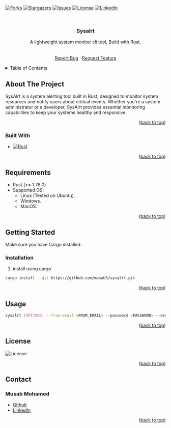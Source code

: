 <!-- Improved compatibility of back to top link: See: https://github.com/othneildrew/Best-README-Template/pull/73 -->
<a name="readme-top"></a>
<!--
*** Thanks for checking out the Best-README-Template. If you have a suggestion
*** that would make this better, please fork the repo and create a pull request
*** or simply open an issue with the tag "enhancement".
*** Don't forget to give the project a star!
*** Thanks again! Now go create something AMAZING! :D
-->



<!-- PROJECT SHIELDS -->
<!--
*** I'm using markdown "reference style" links for readability.
*** Reference links are enclosed in brackets [ ] instead of parentheses ( ).
*** See the bottom of this document for the declaration of the reference variables
*** for contributors-url, forks-url, etc. This is an optional, concise syntax you may use.
*** https://www.markdownguide.org/basic-syntax/#reference-style-links
-->
<!-- [![Contributors][contributors-shield]][contributors-url] -->
[![Forks][forks-shield]][forks-url]
[![Stargazers][stars-shield]][stars-url]
[![Issues][issues-shield]][issues-url]
[![License][license-shield]][license-url]
[![LinkedIn][linkedin-shield]][linkedin-url]


<!-- PROJECT LOGO -->
<br />
<div align="center">
  <!-- <a href="https://github.com/othneildrew/Best-README-Template">
    <img src="images/logo.png" alt="Logo" width="80" height="80">
  </a> -->

  <h3 align="center">Sysalrt</h3>

  <p align="center">
    A lightweight system monitor cli tool, Build with Rust.
    <br />
    <!-- <a href="https://github.com/othneildrew/Best-README-Template"><strong>Explore the docs »</strong></a> -->
    <br />
    <br />
    <!-- <a href="https://github.com/othneildrew/Best-README-Template">View Demo</a>
    · -->
    <a href="https://github.com/mosab3/sysalrt/issues/new">Report Bug</a>
    ·
    <a href="https://github.com/mosab3/sysalrt/issues/new">Request Feature</a>
  </p>
</div>



<!-- TABLE OF CONTENTS -->
<details>
  <summary>Table of Contents</summary>
  <ol>
    <li>
      <a href="#about-the-project">About The Project</a>
      <ul>
        <li><a href="#built-with">Built With</a></li>
      </ul>
    </li>
    <li>
      <a href="#getting-started">Getting Started</a>
      <ul>
        <!-- <li><a href="#prerequisites">Prerequisites</a></li> -->
        <li><a href="#installation">Installation</a></li>
      </ul>
    </li>
    <li><a href="#usage">Usage</a></li>
    <!-- <li><a href="#roadmap">Roadmap</a></li> -->
    <!-- <li><a href="#contributing">Contributing</a></li> -->
    <li><a href="#license">License</a></li>
    <li><a href="#contact">Contact</a></li>
    <!-- <li><a href="#acknowledgments">Acknowledgments</a></li> -->
  </ol>
</details>



<!-- ABOUT THE PROJECT -->
## About The Project

<!-- [![Product Name Screen Shot][product-screenshot]](https://example.com) -->

SysAlrt is a system alerting tool built in Rust, designed to monitor system resources and notify users about critical events. Whether you're a system administrator or a developer, SysAlrt provides essential monitoring capabilities to keep your systems healthy and responsive.

<p align="right">(<a href="#readme-top">back to top</a>)</p>



### Built With

* [![Rust][Rust]][Rust-url]
<!-- * [![Next][Next.js]][Next-url]
* [![React][React.js]][React-url]
* [![Vue][Vue.js]][Vue-url]
* [![Angular][Angular.io]][Angular-url]
* [![Svelte][Svelte.dev]][Svelte-url]
* [![Laravel][Laravel.com]][Laravel-url]
* [![Bootstrap][Bootstrap.com]][Bootstrap-url]
* [![JQuery][JQuery.com]][JQuery-url] -->

<p align="right">(<a href="#readme-top">back to top</a>)</p>

## Requirements

- Rust (>= 1.76.0)
- Supported OS:
    - Linux (Tested on Ubuntu).
    - Windows.
    - MacOS.

<p align="right">(<a href="#readme-top">back to top</a>)</p>

<!-- GETTING STARTED -->
## Getting Started

Make sure you have Cargo installed.

### Installation

1. install using cargo
  ```sh
  cargo install --git https://github.com/mosab3/sysalrt.git
  ```
<p align="right">(<a href="#readme-top">back to top</a>)</p>



<!-- USAGE EXAMPLES -->
## Usage

```sh
sysalrt [OPTIONS] --from-email <FROM_EMAIL> --password <PASSWORD> --server <SERVER> --to-email <TO_EMAIL> --threshold <THRESHOLD> <NAME>
```

<p align="right">(<a href="#readme-top">back to top</a>)</p>



<!-- ROADMAP
## Roadmap

- [x] Add Changelog
- [x] Add back to top links
- [ ] Add Additional Templates w/ Examples
- [ ] Add "components" document to easily copy & paste sections of the readme
- [ ] Multi-language Support
    - [ ] Chinese
    - [ ] Spanish

See the [open issues](https://github.com/othneildrew/Best-README-Template/issues) for a full list of proposed features (and known issues).

<p align="right">(<a href="#readme-top">back to top</a>)</p>

 -->

<!-- CONTRIBUTING -->

<!-- LICENSE -->
## License

![License][license-shield]

<p align="right">(<a href="#readme-top">back to top</a>)</p>



<!-- CONTACT -->
## Contact

### Musab Mohamed

- [Github](https://github.com/mosab3)
- [LinkedIn](https://www.linkedin.com/in/musabahmed/)

<p align="right">(<a href="#readme-top">back to top</a>)</p>



<!-- ACKNOWLEDGMENTS -->
<!-- ## Acknowledgments

Use this space to list resources you find helpful and would like to give credit to. I've included a few of my favorites to kick things off!

* [Choose an Open Source License](https://choosealicense.com)
* [GitHub Emoji Cheat Sheet](https://www.webpagefx.com/tools/emoji-cheat-sheet)
* [Malven's Flexbox Cheatsheet](https://flexbox.malven.co/)
* [Malven's Grid Cheatsheet](https://grid.malven.co/)
* [Img Shields](https://shields.io)
* [GitHub Pages](https://pages.github.com)
* [Font Awesome](https://fontawesome.com)
* [React Icons](https://react-icons.github.io/react-icons/search)

<p align="right">(<a href="#readme-top">back to top</a>)</p> -->



<!-- MARKDOWN LINKS & IMAGES -->
<!-- https://www.markdownguide.org/basic-syntax/#reference-style-links -->
[contributors-shield]: https://img.shields.io/github/contributors/mosab3/sysalrt.svg?style=flat-square
[contributors-url]: https://github.com/mosab3/sysalrt/graphs/contributors
[forks-shield]: https://img.shields.io/github/forks/mosab3/sysalrt?style=flat-square
[forks-url]: https://github.com/mosab3/sysalrt/network/members
[stars-shield]: https://img.shields.io/github/stars/mosab3/sysalrt.svg?style=flat-square
[stars-url]: https://github.com/mosab3/sysalrt/stargazers
[issues-shield]: https://img.shields.io/github/issues/mosab3/sysalrt.svg?style=flat-square
[issues-url]: https://github.com/mosab3/sysalrt/issues
[license-shield]: https://img.shields.io/github/license/mosab3/sysalrt?style=flat-square
[license-url]: https://github.com/mosab3/sysalrt/blob/main/LICENSE
[linkedin-shield]: https://img.shields.io/badge/-LinkedIn-black.svg?style=flat-square&logo=linkedin&colorB=555
[linkedin-url]: https://linkedin.com/in/musabahmed
[Rust]: https://img.shields.io/badge/Rust-000000?style=flat-square&logo=Rust&logoColor=white
[Rust-url]: https://www.rust-lang.org/
